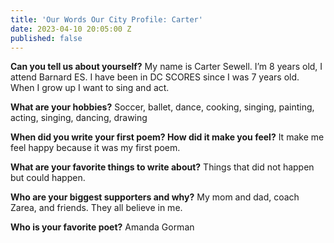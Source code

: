 ```yaml
---
title: 'Our Words Our City Profile: Carter'
date: 2023-04-10 20:05:00 Z
published: false
---
```


**Can you tell us about yourself?**
My name is Carter Sewell. I’m 8 years old, I attend Barnard ES. I have been in DC SCORES since I was 7 years old. When I grow up I want to sing and act.

**What are your hobbies?**
Soccer, ballet, dance, cooking, singing, painting, acting, singing, dancing, drawing
 
**When did you write your first poem? How did it make you feel?**
It make me feel happy because it was my first poem.

**What are your favorite things to write about?**
Things that did not happen but could happen.

**Who are your biggest supporters and why?**
My mom and dad, coach Zarea, and friends. They all believe in me. 

**Who is your favorite poet?**
Amanda Gorman 
